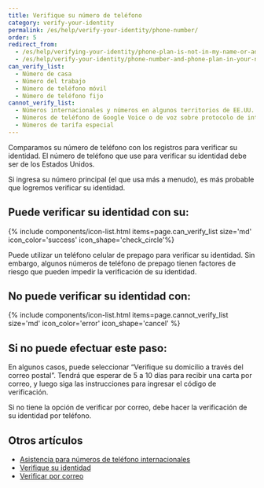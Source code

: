 ```yaml
---
title: Verifique su número de teléfono
category: verify-your-identity
permalink: /es/help/verify-your-identity/phone-number/
order: 5
redirect_from:
  - /es/help/verifying-your-identity/phone-plan-is-not-in-my-name-or-address/
  - /es/help/verify-your-identity/phone-number-and-phone-plan-in-your-name/
can_verify_list:
  - Número de casa
  - Número del trabajo
  - Número de teléfono móvil
  - Número de teléfono fijo
cannot_verify_list:
  - Números internacionales y números en algunos territorios de EE.UU.
  - Números de teléfono de Google Voice o de voz sobre protocolo de internet (VoIP) similares
  - Números de tarifa especial
---
```

Comparamos su número de teléfono con los registros para verificar su identidad. El número de teléfono que use para verificar su identidad debe ser de los Estados Unidos.

Si ingresa su número principal (el que usa más a menudo), es más probable que logremos verificar su identidad.

## Puede verificar su identidad con su:

{% include components/icon-list.html items=page.can_verify_list size='md' icon_color='success' icon_shape='check_circle'%}

Puede utilizar un teléfono celular de prepago para verificar su identidad. Sin embargo, algunos números de teléfono de prepago tienen factores de riesgo que pueden impedir la verificación de su identidad.

## No puede verificar su identidad con:

{% include components/icon-list.html items=page.cannot_verify_list size='md' icon_color='error' icon_shape='cancel' %}

## Si no puede efectuar este paso:

En algunos casos, puede seleccionar “Verifique su domicilio a través del correo postal”. Tendrá que esperar de 5 a 10 días para recibir una carta por correo, y luego siga las instrucciones para ingresar el código de verificación.

Si no tiene la opción de verificar por correo, debe hacer la verificación de su identidad por teléfono.

## Otros artículos

* [Asistencia para números de teléfono internacionales](/es/help/verify-your-identity/phone-number/)
* [Verifique su identidad](/es/help/verify-your-identity/how-to-verify-your-identity/)
* [Verificar por correo](/es/help/verify-your-identity/verify-your-address-by-mail/)

